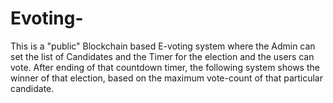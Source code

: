 # Evoting-
This is a "public" Blockchain based E-voting system where the Admin can set the list of Candidates and the Timer for the election and the users can vote. After ending of that countdown timer, the following system shows the winner of that election, based on the maximum vote-count of that particular candidate.  
